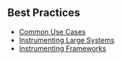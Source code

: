 ## Best Practices

* [Common Use Cases](common-use-cases.md)
* [Instrumenting Large Systems](instrumenting-large-systems.md)
* [Instrumenting Frameworks](instrumenting-frameworks.md)

